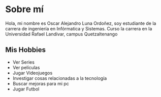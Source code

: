 # Sobre mí
 Hola, mi nombre es Oscar Alejandro Luna Ordoñez, soy estudiante de la carrera de ingeniería en Infórmatica y Sistemas. Curso la carrera en la Universidad Rafael Landivar, campus Quetzaltenango

## Mis Hobbies
* Ver Series
* Ver películas
* Jugar Videojuegos
* Investigar cosas relacionadas a la tecnología
* Buscar mejoras para mi pc
* Jugar Futbol

